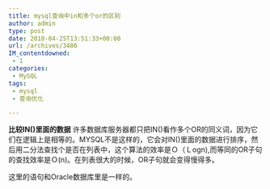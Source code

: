```yaml
---
title: mysql查询中in和多个or的区别
author: admin
type: post
date: 2010-04-25T13:51:33+00:00
url: /archives/3486
IM_contentdowned:
 - 1
categories:
 - MySQL
tags:
 - mysql
 - 查询优化

---
```

**比较IN()里面的数据**
许多数据库服务器都只把IN()看作多个OR的同义词，因为它们在逻辑上是相等的。MYSQL不是这样的，它会对IN()里面的数据进行排序，然后用二分法查找个是否在列表中，这个算法的效率是Ｏ（Ｌogn),而等同的OR子句的查找效率是Ｏ(n)。在列表很大的时候，OR子句就会变得慢得多。

这里的语句和Oracle数据库里是一样的。